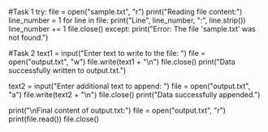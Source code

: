 #Task 1
try:
    file = open("sample.txt", "r")
    print("Reading file content:")
    line_number = 1
    for line in file:
        print("Line", line_number, ":", line.strip())
        line_number += 1
    file.close()
except:
    print("Error: The file 'sample.txt' was not found.")

#Task 2
text1 = input("Enter text to write to the file: ")
file = open("output.txt", "w")
file.write(text1 + "\n")
file.close()
print("Data successfully written to output.txt.")

text2 = input("Enter additional text to append: ")
file = open("output.txt", "a")
file.write(text2 + "\n")
file.close()
print("Data successfully appended.")

print("\nFinal content of output.txt:")
file = open("output.txt", "r")
print(file.read())
file.close()
